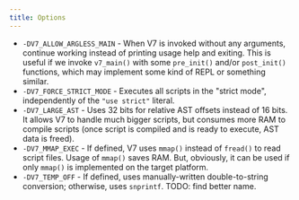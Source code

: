 ```yaml
---
title: Options
---
```


- `-DV7_ALLOW_ARGLESS_MAIN` - When V7 is invoked without any arguments,
  continue working instead of printing usage help and exiting. This is useful
  if we invoke `v7_main()` with some `pre_init()` and/or `post_init()`
  functions, which may implement some kind of REPL or something similar.
- `-DV7_FORCE_STRICT_MODE` - Executes all scripts in the "strict mode",
  independently of the `"use strict"` literal.
- `-DV7_LARGE_AST` - Uses 32 bits for relative AST offsets instead of 16 bits.
  It allows V7 to handle much bigger scripts, but consumes more RAM to compile
  scripts (once script is compiled and is ready to execute, AST data is freed).
- `-DV7_MMAP_EXEC` - If defined, V7 uses `mmap()` instead of `fread()` to read
  script files. Usage of `mmap()` saves RAM. But, obviously, it can be used if
  only `mmap()` is implemented on the target platform.
- `-DV7_TEMP_OFF` - If defined, uses manually-written double-to-string
  conversion; otherwise, uses `snprintf`. TODO: find better name.
